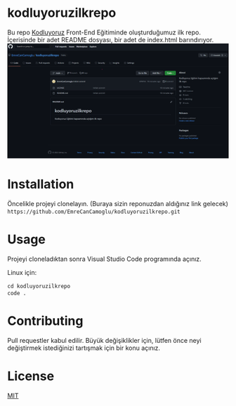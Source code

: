 # kodluyoruzilkrepo
Bu repo [Kodluyoruz](https://www.kodluyoruz.org/)  Front-End Eğitiminde oluşturduğumuz ilk repo. İçerisinde bir adet README dosyası, bir adet de index.html barındırıyor.
![img.png](img.png)
# Installation
Öncelikle projeyi clonelayın. (Buraya sizin reponuzdan aldığınız link gelecek)
`https://github.com/EmreCanCamoglu/kodluyoruzilkrepo.git`

# Usage
Projeyi cloneladıktan sonra Visual Studio Code programında açınız.

Linux için:
```` 
cd kodluyoruzilkrepo
code .  
````
# Contributing
Pull requestler kabul edilir. Büyük değişiklikler için, lütfen önce neyi değiştirmek istediğinizi tartışmak için bir konu açınız.
# License
[MIT](https://choosealicense.com/licenses/mit/)
